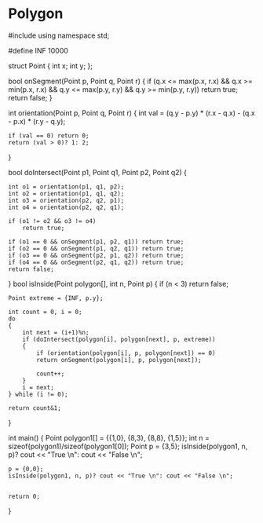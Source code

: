 # Polygon
#include <iostream> 
using namespace std; 

#define INF 10000 

struct Point 
{ 
	int x; 
	int y; 
}; 

bool onSegment(Point p, Point q, Point r) 
{ 
	if (q.x <= max(p.x, r.x) && q.x >= min(p.x, r.x) && 
			q.y <= max(p.y, r.y) && q.y >= min(p.y, r.y)) 
		return true; 
	return false; 
} 


int orientation(Point p, Point q, Point r) 
{ 
	int val = (q.y - p.y) * (r.x - q.x) - 
			(q.x - p.x) * (r.y - q.y); 

	if (val == 0) return 0;  
	return (val > 0)? 1: 2; 
} 

bool doIntersect(Point p1, Point q1, Point p2, Point q2) 
{ 

	int o1 = orientation(p1, q1, p2); 
	int o2 = orientation(p1, q1, q2); 
	int o3 = orientation(p2, q2, p1); 
	int o4 = orientation(p2, q2, q1); 

	if (o1 != o2 && o3 != o4) 
		return true; 

	if (o1 == 0 && onSegment(p1, p2, q1)) return true; 
	if (o2 == 0 && onSegment(p1, q2, q1)) return true; 
	if (o3 == 0 && onSegment(p2, p1, q2)) return true; 
	if (o4 == 0 && onSegment(p2, q1, q2)) return true; 
	return false;  
} 
bool isInside(Point polygon[], int n, Point p) 
{ 
	if (n < 3) return false; 

	Point extreme = {INF, p.y}; 

	int count = 0, i = 0; 
	do
	{ 
		int next = (i+1)%n; 
		if (doIntersect(polygon[i], polygon[next], p, extreme)) 
		{ 
			if (orientation(polygon[i], p, polygon[next]) == 0) 
			return onSegment(polygon[i], p, polygon[next]); 

			count++; 
		} 
		i = next; 
	} while (i != 0); 

	return count&1; 
} 


int main() 
{ 
	Point polygon1[] = {{1,0}, {8,3}, {8,8}, {1,5}}; 
	int n = sizeof(polygon1)/sizeof(polygon1[0]); 
	Point p = {3,5}; 
	isInside(polygon1, n, p)? cout << "True \n": cout << "False \n"; 

	p = {0,0}; 
	isInside(polygon1, n, p)? cout << "True \n": cout << "False \n"; 

	
	return 0; 
}
